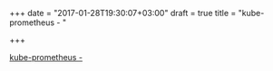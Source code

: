 +++
date = "2017-01-28T19:30:07+03:00"
draft = true
title = "kube-prometheus -  "

+++

<p><a href="https://t.co/Jxfc2eivRF">kube-prometheus -  </a></p>
